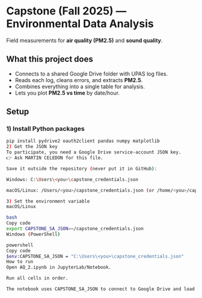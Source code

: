 # Capstone (Fall 2025) — Environmental Data Analysis

Field measurements for **air quality (PM2.5)** and **sound quality**.

## What this project does
- Connects to a shared Google Drive folder with UPAS log files.
- Reads each log, cleans errors, and extracts **PM2.5**.
- Combines everything into a single table for analysis.
- Lets you plot **PM2.5 vs time** by date/hour.

## Setup

### 1) Install Python packages
```bash
pip install pydrive2 oauth2client pandas numpy matplotlib
2) Get the JSON key
To participate, you need a Google Drive service-account JSON key.
👉 Ask MARTIN CELEDON for this file.

Save it outside the repository (never put it in GitHub):

Windows: C:\Users\<you>\capstone_credentials.json

macOS/Linux: /Users/<you>/capstone_credentials.json (or /home/<you>/capstone_credentials.json)

3) Set the environment variable
macOS/Linux

bash
Copy code
export CAPSTONE_SA_JSON=~/capstone_credentials.json
Windows (PowerShell)

powershell
Copy code
$env:CAPSTONE_SA_JSON = "C:\Users\<you>\capstone_credentials.json"
How to run
Open AQ_2.ipynb in JupyterLab/Notebook.

Run all cells in order.

The notebook uses CAPSTONE_SA_JSON to connect to Google Drive and load the data.
